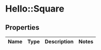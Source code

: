 # Hello::Square

## Properties
Name | Type | Description | Notes
------------ | ------------- | ------------- | -------------


